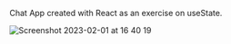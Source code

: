 Chat App created with React as an exercise on useState.

![Screenshot 2023-02-01 at 16 40 19](https://user-images.githubusercontent.com/94466911/216089589-f589d65f-da53-49ac-91a7-7afbaea6aea8.png)
